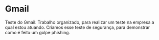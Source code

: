 # Gmail
Teste do Gmail:
Trabalho organizado, para realizar um teste na empresa a qual estou atuando. Criamos esse teste de segurança, para demonstrar como é feito um golpe phishing.
